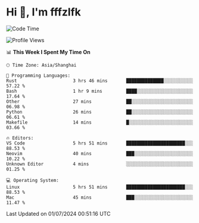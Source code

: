 # Hi 👋, I'm fffzlfk

<!--START_SECTION:waka-->
![Code Time](http://img.shields.io/badge/Code%20Time-712%20hrs%2023%20mins-blue)

![Profile Views](http://img.shields.io/badge/Profile%20Views-0-blue)

📊 **This Week I Spent My Time On** 

```text
🕑︎ Time Zone: Asia/Shanghai

💬 Programming Languages: 
Rust                     3 hrs 46 mins       ██████████████░░░░░░░░░░░   57.22 % 
Bash                     1 hr 9 mins         ████░░░░░░░░░░░░░░░░░░░░░   17.64 % 
Other                    27 mins             ██░░░░░░░░░░░░░░░░░░░░░░░   06.98 % 
Python                   26 mins             ██░░░░░░░░░░░░░░░░░░░░░░░   06.61 % 
Makefile                 14 mins             █░░░░░░░░░░░░░░░░░░░░░░░░   03.66 % 

🔥 Editors: 
VS Code                  5 hrs 51 mins       ██████████████████████░░░   88.53 % 
Neovim                   40 mins             ███░░░░░░░░░░░░░░░░░░░░░░   10.22 % 
Unknown Editor           4 mins              ░░░░░░░░░░░░░░░░░░░░░░░░░   01.25 % 

💻 Operating System: 
Linux                    5 hrs 51 mins       ██████████████████████░░░   88.53 % 
Mac                      45 mins             ███░░░░░░░░░░░░░░░░░░░░░░   11.47 % 
```


 Last Updated on 01/07/2024 00:51:16 UTC
<!--END_SECTION:waka-->
